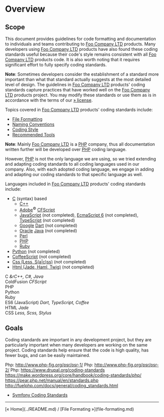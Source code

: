 # Overview

## Scope

This document provides guidelines for code formatting and documentation to individuals and teams contributing to [Foo Company LTD](http://company.foo/) products. Many developers using [Foo Company LTD](http://company.foo/) products have also found these coding standards useful because their code's style remains consistent with all [Foo Company LTD](http://company.foo/) products code. It is also worth noting that it requires significant effort to fully specify coding standards.

**Note**: Sometimes developers consider the establishment of a standard more important than what that standard actually suggests at the most detailed level of design. The guidelines in [Foo Company LTD](http://company.foo/) products' coding standards capture practices that have worked well on the [Foo Company LTD](http://company.foo/) products project. You may modify these standards or use them as is in accordance with the terms of our [» license](https://github.com/itmc/docs-license/new-bsd.md).

Topics covered in [Foo Company LTD](http://company.foo/) products' coding standards include:

* [File Formatting](file-formating.md)
* [Naming Conventions](naming-conventions.md)
* [Coding Style](coding-style.md)
* [Recommended Tools](recommended-tools.md)

**Note**: Mainly [Foo Company LTD](http://company.foo/) is a [PHP](http://php.net/) company, thus all documentation written further will be developed over [PHP](http://php.net/) coding language.

However, [PHP](http://php.net/) is not the only language we are using, so we tried extending and adapting coding standards to all coding languages used in our company. Also, with each adopted coding language, we engage in adding and adapting our coding standards to that specific language as well.

Languages included in [Foo Company LTD](http://company.foo/) products' coding standards include:

* [C](https://en.wikipedia.org/wiki/List_of_C-family_programming_languages) (syntax) based
  * [C++](http://todo)
  * [Adobe](http://www.adobe.com/products/coldfusion-family.html)<sup>&copy;</sup> [CFScript](https://github.com/adamcameron/cfscript/blob/master/cfscript.md)
  * [JavaScript](part/js/overview.md) (not completed), [EcmaScript 6](https://github.com/lukehoban/es6features) (not completed), [TypeScript](http://todo) (not completed)
  * [Google](http://code.google.com/p/dart/) [Dart](part/dart/overview.md) (not completed)
  * [Oracle](https://www.oracle.com/java/index.html) [Java](part/java/overview.md) (not completed)
  * [Perl](http://todo)
  * [PHP](http://php.net)
  * [Ruby](http://ruby.com)
* [Python](part/py/overview.md) (not completed)
* [CoffeeScript](part/coffee/overview.md) (not completed)
* [Css (Less, S(a|c)ss)](part/css/overview.md) (not completed)
* [Html (Jade, Haml, Twig)](part/html/overview.md) (not completed)

<dl>
    <dt>C <i>&r<span>C++, C#, Java</i></dt>
    <dt>ColdFusion <i>CFScript</i></dt>
    <dt>PHP</dt>
    <dt>Python</dt>
    <dt>Ruby</dt>
    <dt>ES6 (JavaScript) <i>Dart, TypeScript, Coffee</i></dt>
    <dt>HTML <i>Jade</i></dt>
    <dt>CSS <i>Less, Scss, Stylus</i></dt>
</dl>


## Goals
Coding standards are important in any development project, but they are particularly important when many developers are working on the same project. Coding standards help ensure that the code is high quality, has fewer bugs, and can be easily maintained.


Php: http://www.php-fig.org/psr/psr-1/
Php: http://www.php-fig.org/psr/psr-2/
Php: https://www.drupal.org/coding-standards
https://make.wordpress.org/core/handbook/coding-standards/php/
https://pear.php.net/manual/en/standards.php
http://fuelphp.com/docs/general/coding_standards.html
* [Symfony Coding Standards](http://symfony.com/doc/current/contributing/code/standards.html)

<hr />
[&laquo; Home](../README.md) / [File Formating &raquo;](file-formating.md)
